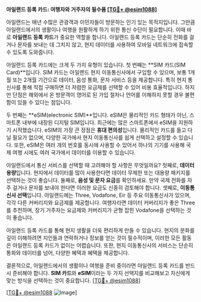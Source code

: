 **아일랜드 등록 카드: 여행자와 거주자의 필수품 [[TG💪+ @esim1088](https://t.me/s/esim1088)]**

아일랜드는 매년 수많은 관광객과 이민자들이 방문하는 인기 있는 목적지입니다. 그만큼 아일랜드에서의 생활이나 여행을 원활하게 하기 위한 통신 수단이 필요합니다. 이때 바로 **아일랜드 등록 카드**가 중요한 역할을 합니다. 아일랜드 등록 카드는 단순히 전화를 걸거나 문자를 보내는 데 그치지 않고, 현지 데이터를 사용하여 모바일 네트워크에 접속할 수 있도록 도와줍니다.

아일랜드 등록 카드에는 크게 두 가지 유형이 있습니다. 첫 번째는 **SIM 카드(SIM Card)**입니다. SIM 카드는 아일랜드 현지 이동통신사에서 구입할 수 있으며, 보통 1개월 또는 2개월 기간으로 데이터, 음성 통화, 문자 서비스 등을 제공합니다. 특히 현지 통신사를 통해 직접 구매하면 더 저렴한 요금제를 선택할 수 있어 비용 효율적입니다. 하지만 단점은 해외에서 온 방문객이 영어로 된 가입 절차나 언어를 이해하지 못할 경우 불편함이 있을 수 있다는 점입니다.

두 번째는 **eSIM(electronic SIM)**입니다. eSIM은 물리적인 카드 형태가 아닌, 스마트폰 내부에 내장된 디지털 SIM입니다. 최근에는 많은 스마트폰에서 eSIM을 지원하기 시작했습니다. eSIM의 가장 큰 장점은 **휴대 편의성**입니다. 물리적인 카드를 들고 다닐 필요가 없으며, 다양한 국가에서 현지 이동통신사를 쉽게 선택하고 설정할 수 있습니다. 또한, eSIM은 여러 개의 번호를 동시에 사용할 수 있어서 하나의 기기를 사용해 국제 여행 시에도 여러 국가에서 데이터를 이용할 수 있습니다.

아일랜드에서 통신 서비스를 선택할 때 고려해야 할 사항은 무엇일까요? 첫째로, **데이터 용량**입니다. 현지에서 데이터를 많이 사용한다면 데이터 무제한 또는 대용량 패키지를 선택하는 것이 좋습니다. 둘째로, **음성 및 문자 요금**를 확인하세요. 만약 국제 전화를 자주 걸거나 문자를 보내야 한다면 이러한 요금도 신중히 검토해야 합니다. 셋째로, **이동통신사 선택**입니다. 아일랜드에는 Three, Vodafone, Eir 등 주요 이동통신사가 있으며, 각각 다른 커버리지와 요금제를 제공합니다. 여행자라면 데이터 커버리지가 좋은 Three를 추천하며, 장기 거주자는 요금제와 커버리지가 균형 잡힌 Vodafone을 선택하는 것이 좋습니다.

아일랜드 등록 카드를 통해 현지 생활을 더욱 편리하게 만들 수 있습니다. 현지의 문화를 깊이 이해하려면 지인들과 연락하거나 정보를 얻는 것이 필수적이며, 이러한 모든 활동은 아일랜드 등록 카드가 없이는 어렵습니다. 또한, 현지 이동통신사의 서비스는 단순히 통화와 데이터를 넘어, 다양한 혜택과 혜택을 제공합니다.

결론적으로, 아일랜드에서의 생활이나 여행을 준비 중이라면 아일랜드 등록 카드를 반드시 준비해야 합니다. **SIM 카드**와 **eSIM**이라는 두 가지 선택지를 비교해보고 자신에게 맞는 방식을 선택하는 것이 중요합니다. [[TG💪+ @esim1088](https://t.me/s/esim1088)]

[[TG💪+ @esim1088](https://t.me/s/esim1088) ![Image](https://i.postimg.cc/Y0z9fWf4/image.png)]